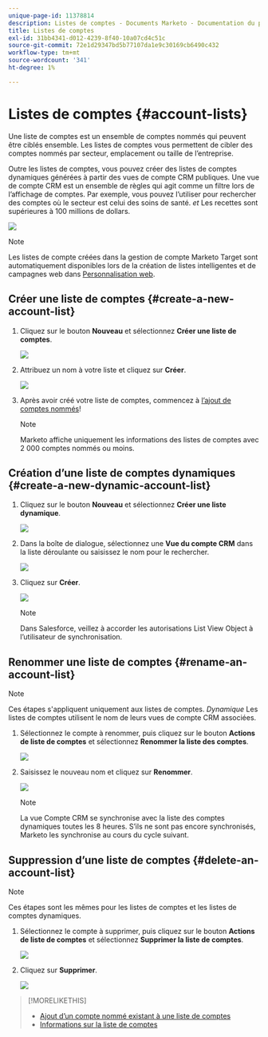 ```yaml
---
unique-page-id: 11378814
description: Listes de comptes - Documents Marketo - Documentation du produit
title: Listes de comptes
exl-id: 31bb4341-d012-4239-8f40-10a07cd4c51c
source-git-commit: 72e1d29347bd5b77107da1e9c30169cb6490c432
workflow-type: tm+mt
source-wordcount: '341'
ht-degree: 1%

---
```


# Listes de comptes {#account-lists}

Une liste de comptes est un ensemble de comptes nommés qui peuvent être ciblés ensemble. Les listes de comptes vous permettent de cibler des comptes nommés par secteur, emplacement ou taille de l’entreprise.

Outre les listes de comptes, vous pouvez créer des listes de comptes dynamiques générées à partir des vues de compte CRM publiques. Une vue de compte CRM est un ensemble de règles qui agit comme un filtre lors de l’affichage de comptes. Par exemple, vous pouvez l’utiliser pour rechercher des comptes où le secteur est celui des soins de santé. *et* Les recettes sont supérieures à 100 millions de dollars.

![](assets/one.png)

>[!NOTE]
>
>Les listes de compte créées dans la gestion de compte Marketo Target sont automatiquement disponibles lors de la création de listes intelligentes et de campagnes web dans [Personnalisation web](/help/marketo/product-docs/web-personalization/using-web-segments/web-segments.md).

## Créer une liste de comptes {#create-a-new-account-list}

1. Cliquez sur le bouton **Nouveau** et sélectionnez **Créer une liste de comptes**.

   ![](assets/1a.png)

1. Attribuez un nom à votre liste et cliquez sur **Créer**.

   ![](assets/three-0.png)

1. Après avoir créé votre liste de comptes, commencez à [l’ajout de comptes nommés](/help/marketo/product-docs/target-account-management/target/named-accounts/add-an-existing-named-account-to-an-account-list.md)!

   >[!NOTE]
   >
   >Marketo affiche uniquement les informations des listes de comptes avec 2 000 comptes nommés ou moins.

## Création d’une liste de comptes dynamiques {#create-a-new-dynamic-account-list}

1. Cliquez sur le bouton **Nouveau** et sélectionnez **Créer une liste dynamique**.

   ![](assets/1.png)

1. Dans la boîte de dialogue, sélectionnez une **Vue du compte CRM** dans la liste déroulante ou saisissez le nom pour le rechercher.

   ![](assets/image2017-7-18-9-48-23.png)

1. Cliquez sur **Créer**.

   ![](assets/step4.jpg)

   >[!NOTE]
   >
   >Dans Salesforce, veillez à accorder les autorisations List View Object à l’utilisateur de synchronisation.

## Renommer une liste de comptes {#rename-an-account-list}

>[!NOTE]
>
>Ces étapes s&#39;appliquent uniquement aux listes de comptes. _Dynamique_ Les listes de comptes utilisent le nom de leurs vues de compte CRM associées.

1. Sélectionnez le compte à renommer, puis cliquez sur le bouton **Actions de liste de comptes** et sélectionnez **Renommer la liste des comptes**.

   ![](assets/three.png)

1. Saisissez le nouveau nom et cliquez sur **Renommer**.

   ![](assets/four.png)

   >[!NOTE]
   >
   >La vue Compte CRM se synchronise avec la liste des comptes dynamiques toutes les 8 heures. S’ils ne sont pas encore synchronisés, Marketo les synchronise au cours du cycle suivant.

## Suppression d’une liste de comptes {#delete-an-account-list}

>[!NOTE]
>
>Ces étapes sont les mêmes pour les listes de comptes et les listes de comptes dynamiques.

1. Sélectionnez le compte à supprimer, puis cliquez sur le bouton **Actions de liste de comptes** et sélectionnez **Supprimer la liste de comptes**.

   ![](assets/five.png)

1. Cliquez sur **Supprimer**.

   ![](assets/six.png)

>[!MORELIKETHIS]
>
>* [Ajout d’un compte nommé existant à une liste de comptes](/help/marketo/product-docs/target-account-management/target/named-accounts/add-an-existing-named-account-to-an-account-list.md)
>* [Informations sur la liste de comptes](/help/marketo/product-docs/target-account-management/measure/account-list-insights.md)

